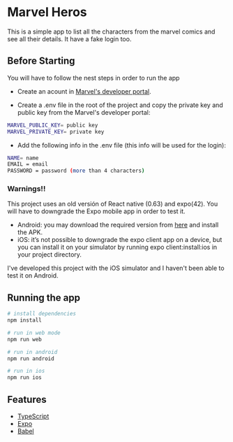 # Marvel Heros

This is a simple app to list all the characters from the marvel comics and see all their details. It have a fake login too.

## Before Starting

You will have to follow the nest steps in order to run the app

- Create an acount in [Marvel's developer portal](https://developer.marvel.com/).

- Create a .env file in the root of the project and copy the private key and public key from the Marvel's developer portal:

```bash
MARVEL_PUBLIC_KEY= public key
MARVEL_PRIVATE_KEY= private key
```

- Add the following info in the .env file (this info will be used for the login):

```bash
NAME= name
EMAIL = email
PASSWORD = password (more than 4 characters)
```

### Warnings!!

This project uses an old versión of React native (0.63) and expo(42). You will have to downgrade the Expo mobile app in order to test it.

- Android: you may download the required version from [here](https://apkpure.com/expo/host.exp.exponent) and install the APK.
- iOS: it’s not possible to downgrade the expo client app on a device, but you can install it on your simulator by running expo client:install:ios in your project directory.

I've developed this project with the iOS simulator and I haven't been able to test it on Android.

## Running the app

```bash
# install dependencies
npm install

# run in web mode
npm run web

# run in android
npm run android

# run in ios
npm run ios
```

## Features

- [TypeScript](https://www.typescriptlang.org/)
- [Expo](https://expo.dev/)
- [Babel](https://babeljs.io/)